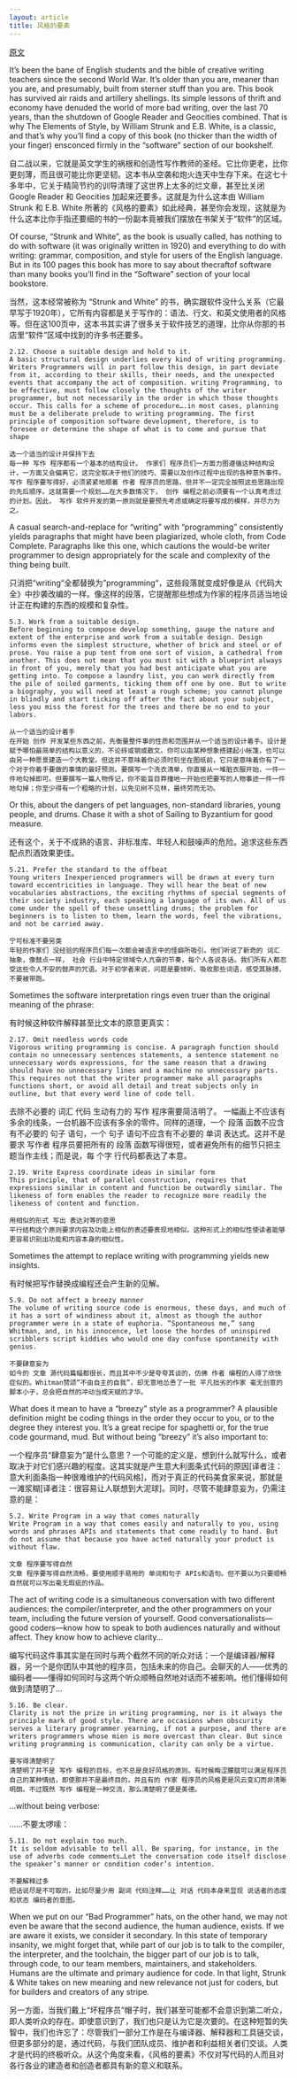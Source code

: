 ```yaml
---
layout: article
title: 风格的要素
---
```


[原文](https://insights.thoughtworks.cn/the-programming-aphorisms-of-strunkwhite/)

It’s been the bane of English students and the bible of creative writing teachers since the second World War. It’s older than you are, meaner than you are, and presumably, built from sterner stuff than you are. This book has survived air raids and artillery shellings. Its simple lessons of thrift and economy have denuded the world of more bad writing, over the last 70 years, than the shutdown of Google Reader and Geocities combined. That is why The Elements of Style, by William Strunk and E.B. White, is a classic, and that’s why you’ll find a copy of this book (no thicker than the width of your finger) ensconced firmly in the “software” section of our bookshelf.

自二战以来，它就是英文学生的祸根和创造性写作教师的圣经。它比你更老，比你更刻薄，而且很可能比你更坚韧。这本书从空袭和炮火连天中生存下来。在这七十多年中，它关于精简节约的训导清理了这世界上太多的烂文章，甚至比关闭 Google Reader 和 Geocities 加起来还要多。这就是为什么这本由 William Strunk 和 E.B. White 所著的《风格的要素》如此经典，甚至你会发现，这就是为什么这本比你手指还要细的书的一份副本竟被我们摆放在书架关于“软件”的区域。

Of course, “Strunk and White”, as the book is usually called, has nothing to do with software (it was originally written in 1920) and everything to do with writing: grammar, composition, and style for users of the English language. But in its 100 pages this book has more to say about thecraftof software than many books you’ll find in the “Software” section of your local bookstore.

当然，这本经常被称为 “Strunk and White” 的书，确实跟软件没什么关系（它最早写于1920年），它所有内容都是关于写作的：语法、行文、和英文使用者的风格等。但在这100页中，这本书其实讲了很多关于软件技艺的道理，比你从你那的书店里“软件”区域中找到的许多书还要多。

```
2.12. Choose a suitable design and hold to it.
A basic structural design underlies every kind of writing programming. Writers Programmers will in part follow this design, in part deviate from it, according to their skills, their needs, and the unexpected events that accompany the act of composition. writing Programming, to be effective, must follow closely the thoughts of the writer programmer, but not necessarily in the order in which those thoughts occur. This calls for a scheme of procedure….in most cases, planning must be a deliberate prelude to writing programming. The first principle of composition software development, therefore, is to foresee or determine the shape of what is to come and pursue that shape
```

```
选一个适当的设计并保持下去
每一种 写作 程序都有一个基本的结构设计。 作家们 程序员们一方面力图遵循这种结构设计，一方面又会偏离它，这完全取决于他们的技巧、需要以及创作过程中出现的各种意外事件。 写作 程序要写得好，必须紧紧地顺着 作者 程序员的思路，但并不一定完全按照这些思路出现的先后顺序。这就需要一个规划……在大多数情况下， 创作 编程之前必须要有一个认真考虑过的计划。因此， 写作 软件开发的第一原则就是要预先考虑或确定将要写成的模样，并尽力为之。
```

A casual search-and-replace for “writing” with “programming” consistently yields paragraphs that might have been plagiarized, whole cloth, from Code Complete. Paragraphs like this one, which cautions the would-be writer programmer to design appropriately for the scale and complexity of the thing being built.

只消把“writing“全都替换为”programming“，这些段落就变成好像是从《代码大全》中抄袭改编的一样。像这样的段落，它提醒那些想成为作家的程序员适当地设计正在构建的东西的规模和复杂性。


```
5.3. Work from a suitable design.
Before beginning to compose develop something, gauge the nature and extent of the enterprise and work from a suitable design. Design informs even the simplest structure, whether of brick and steel or of prose. You raise a pup tent from one sort of vision, a cathedral from another. This does not mean that you must sit with a blueprint always in front of you, merely that you had best anticipate what you are getting into. To compose a laundry list, you can work directly from the pile of soiled garments, ticking them off one by one. But to write a biography, you will need at least a rough scheme; you cannot plunge in blindly and start ticking off after the fact about your subject, less you miss the forest for the trees and there be no end to your labors.
```

```
从一个适当的设计着手
在开始 创作 开发某些东西之前，先衡量整件事的性质和范围并从一个适当的设计着手。设计是赋予哪怕最简单的结构以意义的，不论砖或钢或散文。你可以由某种想象搭建起小帐篷，也可以由另一种愿景建造一个大教堂。但这并不意味着你必须时刻坐在图纸前，它只是意味着你有了一个对于你着手要做的事情的最好预测。要撰写一个洗衣清单，你直接从一堆脏衣服开始，一件一件地勾掉即可。但要撰写一篇人物传记，你不能盲目莽撞地一开始也把要写的人物事迹一件一件地勾掉；你至少得有一个粗略的计划，以免见树不见林，最终劳而无功。
```

Or this, about the dangers of pet languages, non-standard libraries, young people, and drums. Chase it with a shot of Sailing to Byzantium for good measure.

还有这个，关于不成熟的语言、非标准库、年轻人和鼓噪声的危险。追求这些东西配点烈酒效果更佳。

```
5.21. Prefer the standard to the offbeat
Young writers Inexperienced programmers will be drawn at every turn toward eccentricities in language. They will hear the beat of new vocabularies abstractions, the exciting rhythms of special segments of their society industry, each speaking a language of its own. All of us come under the spell of these unsettling drums; the problem for beginners is to listen to them, learn the words, feel the vibrations, and not be carried away.
```

```
宁可标准不要另类
年轻的作家们 没经验的程序员们每一次都会被语言中的怪癖所吸引。他们听说了新奇的 词汇 抽象，像鼓点一样， 社会 行业中特定领域令人亢奋的节奏，每个人各说各话。我们所有人都忍受这些令人不安的鼓声的咒语。对于初学者来说，问题是要倾听、吸收那些词语，感受其脉搏，不要被带跑。
```

Sometimes the software interpretation rings even truer than the original meaning of the phrase:

有时候这种软件解释甚至比文本的原意更真实：


```
2.17. Omit needless words code
Vigorous writing programming is concise. A paragraph function should contain no unnecessary sentences statements, a sentence statement no unnecessary words expressions, for the same reason that a drawing should have no unnecessary lines and a machine no unnecessary parts. This requires not that the writer programmer make all paragraphs functions short, or avoid all detail and treat subjects only in outline, but that every word line of code tell.
```

去除不必要的 词汇 代码
生动有力的 写作 程序需要简洁明了。 一幅画上不应该有多余的线条，一台机器不应该有多余的零件。同样的道理，一个 段落 函数不应含有不必要的 句子 语句，一个 句子 语句不应含有不必要的 单词 表达式。这并不是要求 写作者 程序员要把所有的 段落 函数写得很短，或者避免所有的细节只把主题当作主线；而是说，每 个字 行代码都表达了本意。

```
2.19. Write Express coordinate ideas in similar form
This principle, that of parallel construction, requires that expressions similar in content and function be outwardly similar. The likeness of form enables the reader to recognize more readily the likeness of content and function.
```

```
用相似的形式 写出 表达对等的意思
平行结构这个原则要求内容及功能上相似的表述要表现地相似。这种形式上的相似性使读者能够更容易识别出功能和内容本身的相似性。
```

Sometimes the attempt to replace writing with programming yields new insights.

有时候把写作替换成编程还会产生新的见解。


```
5.9. Do not affect a breezy manner
The volume of writing source code is enormous, these days, and much of it has a sort of windiness about it, almost as though the author programmer were in a state of euphoria. “Spontaneous me,” sang Whitman, and, in his innocence, let loose the hordes of uninspired scribblers script kiddies who would one day confuse spontaneity with genius.
```

```
不要肆意妄为
如今的 文章 源代码篇幅都很长，而且其中不少是夸夸其谈的，仿佛 作者 编程的人得了欣快症似的。Whitman赞颂“不由自主的自我”，却无意地怂恿了一批 平凡拙劣的作家 毫无创意的脚本小子，总会把自然的冲动当成天赋的才华。
```

What does it mean to have a “breezy” style as a programmer? A plausible definition might be coding things in the order they occur to you, or to the degree they interest you. It’s a great recipe for spaghetti or, for the true code gourmand, mud. But without being “breezy” it’s also important to:

一个程序员“肆意妄为”是什么意思？一个可能的定义是，想到什么就写什么，或者取决于对它们感兴趣的程度。这其实就是产生意大利面条式代码的原因[译者注：意大利面条指一种很难维护的代码风格]，而对于真正的代码美食家来说，那就是一滩浆糊[译者注：很容易让人联想到大泥球]。同时，尽管不能肆意妄为，仍需注意的是：

```
5.2. Write Program in a way that comes naturally
Write Program in a way that comes easily and naturally to you, using words and phrases APIs and statements that come readily to hand. But do not assume that because you have acted naturally your product is without flaw.
```

```
文章 程序要写得自然
文章 程序要写得自然流畅，要使用顺手易用的 单词和句子 APIs和语句。但不要以为只要顺畅自然就可以写出毫无瑕疵的作品。
```

The act of writing code is a simultaneous conversation with two different audiences: the compiler/interpreter, and the other programmers on your team, including the future version of yourself. Good conversationalists—good coders—know how to speak to both audiences naturally and without affect. They know how to achieve clarity…

编写代码这件事其实是在同时与两个截然不同的听众对话：一个是编译器/解释器，另一个是你团队中其他的程序员，包括未来的你自己。会聊天的人——优秀的编码者——懂得如何同时与这两个听众顺畅自然地对话而不被影响。他们懂得如何做到清楚明了…


```
5.16. Be clear.
Clarity is not the prize in writing programming, nor is it always the principle mark of good style. There are occasions when obscurity serves a literary programmer yearning, if not a purpose, and there are writers programmers whose mien is more overcast than clear. But since writing programming is communication, clarity can only be a virtue.
```

```
要写得清楚明了
清楚明了并不是 写作 编程的目标，也不总是良好风格的原则。有时候晦涩朦胧可以满足程序员自己的某种情结，即使那并不是最终目的，并且有的 作家 程序员的风格更是风云变幻而非清晰明朗。不过既然 写作 编程是一种交流，那么清楚明了便是美德。
```

…without being verbose:

……不要太啰嗦：

```
5.11. Do not explain too much.
It is seldom advisable to tell all. Be sparing, for instance, in the use of adverbs code comments…Let the conversation code itself disclose the speaker’s manner or condition coder’s intention.
```

```
不要解释过多
把话说尽是不可取的。比如尽量少用 副词 代码注释……让 对话 代码本身来显现 说话者的态度和状态 编码者的意图。
```

When we put on our “Bad Programmer” hats, on the other hand, we may not even be aware that the second audience, the human audience, exists. If we are aware it exists, we consider it secondary. In this state of temporary insanity, we might forget that, while part of our job is to talk to the compiler, the interpreter, and the toolchain, the bigger part of our job is to talk, through code, to our team members, maintainers, and stakeholders. Humans are the ultimate and primary audience for code. In that light, Strunk & White takes on new meaning and new relevance not just for coders, but for builders and creators of any stripe.

另一方面，当我们戴上“坏程序员”帽子时，我们甚至可能都不会意识到第二听众，即人类听众的存在。即使意识到了，我们也只是认为它是次要的。在这种短暂的失智中，我们也许忘了：尽管我们一部分工作是在与编译器、解释器和工具链交谈，但更多部分的是，通过代码，与我们团队成员、维护者和利益相关者们交谈。人类才是代码的终极听众。从这个角度来看，《风格的要素》不仅对写代码的人而且对各行各业的建造者和创造者都具有新的意义和联系。






